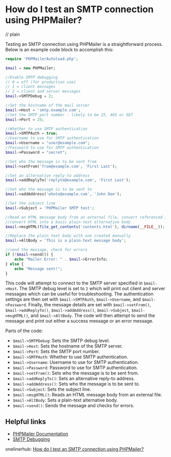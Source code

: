 # How do I test an SMTP connection using PHPMailer?
// plain

Testing an SMTP connection using PHPMailer is a straightforward process. Below is an example code block to accomplish this:

```php
require 'PHPMailerAutoload.php';

$mail = new PHPMailer;

//Enable SMTP debugging
// 0 = off (for production use)
// 1 = client messages
// 2 = client and server messages
$mail->SMTPDebug = 2;

//Set the hostname of the mail server
$mail->Host = 'smtp.example.com';
//Set the SMTP port number - likely to be 25, 465 or 587
$mail->Port = 25;

//Whether to use SMTP authentication
$mail->SMTPAuth = true;
//Username to use for SMTP authentication
$mail->Username = "user@example.com";
//Password to use for SMTP authentication
$mail->Password = "secret";

//Set who the message is to be sent from
$mail->setFrom('from@example.com', 'First Last');

//Set an alternative reply-to address
$mail->addReplyTo('replyto@example.com', 'First Last');

//Set who the message is to be sent to
$mail->addAddress('whoto@example.com', 'John Doe');

//Set the subject line
$mail->Subject = 'PHPMailer SMTP test';

//Read an HTML message body from an external file, convert referenced images to embedded,
//convert HTML into a basic plain-text alternative body
$mail->msgHTML(file_get_contents('contents.html'), dirname(__FILE__));

//Replace the plain text body with one created manually
$mail->AltBody = 'This is a plain-text message body';

//send the message, check for errors
if (!$mail->send()) {
    echo "Mailer Error: " . $mail->ErrorInfo;
} else {
    echo "Message sent!";
}
```

This code will attempt to connect to the SMTP server specified in `$mail->Host`. The SMTP debug level is set to `2` which will print out client and server messages which can be useful for troubleshooting. The authentication settings are then set with `$mail->SMTPAuth`, `$mail->Username`, and `$mail->Password`. Finally, the message details are set with `$mail->setFrom()`, `$mail->addReplyTo()`, `$mail->addAddress()`, `$mail->Subject`, `$mail->msgHTML()`, and `$mail->AltBody`. The code will then attempt to send the message and print out either a success message or an error message.

Parts of the code:

- `$mail->SMTPDebug`: Sets the SMTP debug level.
- `$mail->Host`: Sets the hostname of the SMTP server.
- `$mail->Port`: Sets the SMTP port number.
- `$mail->SMTPAuth`: Whether to use SMTP authentication.
- `$mail->Username`: Username to use for SMTP authentication.
- `$mail->Password`: Password to use for SMTP authentication.
- `$mail->setFrom()`: Sets who the message is to be sent from.
- `$mail->addReplyTo()`: Sets an alternative reply-to address.
- `$mail->addAddress()`: Sets who the message is to be sent to.
- `$mail->Subject`: Sets the subject line.
- `$mail->msgHTML()`: Reads an HTML message body from an external file.
- `$mail->AltBody`: Sets a plain-text alternative body.
- `$mail->send()`: Sends the message and checks for errors.

## Helpful links

- [PHPMailer Documentation](https://github.com/PHPMailer/PHPMailer/wiki)
- [SMTP Debugging](https://github.com/PHPMailer/PHPMailer/wiki/SMTP-Debugging)

onelinerhub: [How do I test an SMTP connection using PHPMailer?](https://onelinerhub.com/phpmailer/how-do-i-test-an-smtp-connection-using-phpmailer)